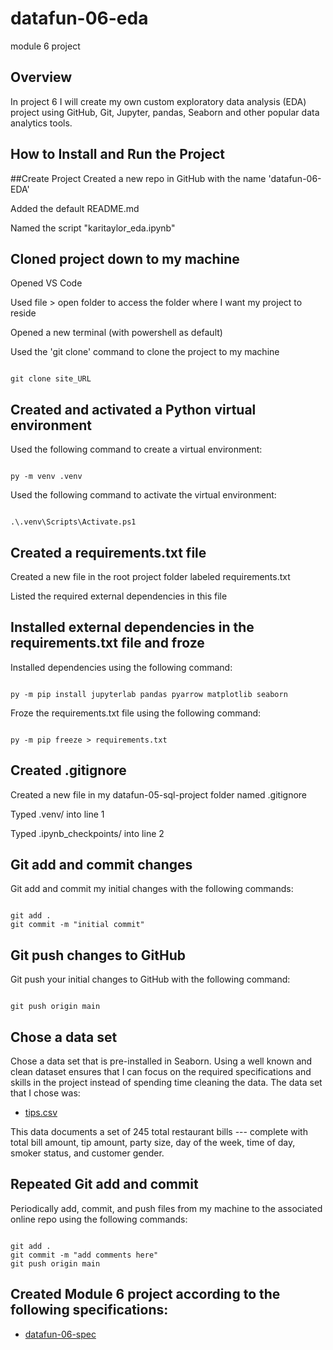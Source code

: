 # datafun-06-eda
module 6 project

## Overview
In project 6 I will create my own custom exploratory data analysis (EDA) project using GitHub, Git, Jupyter, pandas, Seaborn and other popular data analytics tools.

## How to Install and Run the Project

##Create Project
Created a new repo in GitHub with the name 'datafun-06-EDA' 

Added the default README.md 

Named the script "karitaylor_eda.ipynb"

## Cloned project down to my machine
Opened VS Code 

Used file > open folder to access the folder where I want my project to reside

Opened a new terminal (with powershell as default) 

Used the 'git clone' command to clone the project to my machine

```shell

git clone site_URL

```

## Created and activated a Python virtual environment
Used the following command to create a virtual environment:
```shell

py -m venv .venv

```
Used the following command to activate the virtual environment:
```shell

.\.venv\Scripts\Activate.ps1

```

## Created a requirements.txt file
Created a new file in the root project folder labeled requirements.txt

Listed the required external dependencies in this file

## Installed external dependencies in the requirements.txt file and froze
Installed dependencies using the following command:
```shell

py -m pip install jupyterlab pandas pyarrow matplotlib seaborn

```
Froze the requirements.txt file using the following command:
```shell

py -m pip freeze > requirements.txt

```

## Created .gitignore
Created a new file in my datafun-05-sql-project folder named .gitignore

Typed .venv/ into line 1

Typed .ipynb_checkpoints/ into line 2

## Git add and commit changes
Git add and commit my initial changes with the following commands:
```shell

git add .
git commit -m "initial commit"

```

## Git push changes to GitHub
Git push your initial changes to GitHub with the following command:
```shell

git push origin main

```

## Chose a data set
Chose a data set that is pre-installed in Seaborn. Using a well known and clean dataset ensures that I can focus on the required specifications and skills in the project instead of spending time cleaning the data. The data set that I chose was:

- [tips.csv](https://github.com/mwaskom/seaborn-data/blob/master/tips.csv)

This data documents a set of 245 total restaurant bills --- complete with total bill amount, tip amount, party size, day of the week, time of day, smoker status, and customer gender. 

## Repeated Git add and commit
Periodically add, commit, and push files from my machine to the associated online repo using the following commands:
```shell

git add .
git commit -m "add comments here"
git push origin main

```

## Created Module 6 project according to the following specifications:
- [datafun-06-spec](https://github.com/denisecase/datafun-06-spec)
